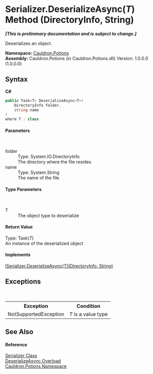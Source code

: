 # Serializer.DeserializeAsync(*T*) Method (DirectoryInfo, String)
 _**\[This is preliminary documentation and is subject to change.\]**_

Deserializes an object.

**Namespace:**&nbsp;<a href="N_Cauldron_Potions">Cauldron.Potions</a><br />**Assembly:**&nbsp;Cauldron.Potions (in Cauldron.Potions.dll) Version: 1.0.0.0 (1.0.0.0)

## Syntax

**C#**<br />
``` C#
public Task<T> DeserializeAsync<T>(
	DirectoryInfo folder,
	string name
)
where T : class

```


#### Parameters
&nbsp;<dl><dt>folder</dt><dd>Type: System.IO.DirectoryInfo<br />The directory where the file resides</dd><dt>name</dt><dd>Type: System.String<br />The name of the file</dd></dl>

#### Type Parameters
&nbsp;<dl><dt>T</dt><dd>The object type to deserialize</dd></dl>

#### Return Value
Type: Task(*T*)<br />An instance of the deserialized object

#### Implements
<a href="M_Cauldron_Potions_ISerializer_DeserializeAsync__1">ISerializer.DeserializeAsync(T)(DirectoryInfo, String)</a><br />

## Exceptions
&nbsp;<table><tr><th>Exception</th><th>Condition</th></tr><tr><td>NotSupportedException</td><td>*T* is a value type</td></tr></table>

## See Also


#### Reference
<a href="T_Cauldron_Potions_Serializer">Serializer Class</a><br /><a href="Overload_Cauldron_Potions_Serializer_DeserializeAsync">DeserializeAsync Overload</a><br /><a href="N_Cauldron_Potions">Cauldron.Potions Namespace</a><br />